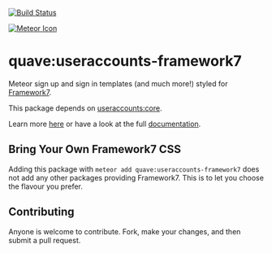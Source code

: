 [![Build Status](https://travis-ci.org/qua-ve/useraccounts-framework7.svg?branch=master)](https://travis-ci.org/qua-ve/useraccounts-framework7)

[![Meteor Icon](http://icon.meteor.com/package/quave:useraccounts-framework7)](https://atmospherejs.com/quave/useraccounts-framework7)

# quave:useraccounts-framework7

Meteor sign up and sign in templates (and much more!) styled for [Framework7](http://www.idangero.us/framework7/).

This package depends on [useraccounts:core](https://atmospherejs.com/useraccounts/core).

Learn more [here](http://useraccounts.meteor.com) or have a look at the full [documentation](https://github.com/meteor-useraccounts/core/blob/master/Guide.md).

## Bring Your Own Framework7 CSS

Adding this package with `meteor add quave:useraccounts-framework7` does not add any other packages providing Framework7. This is to let you choose the flavour you prefer.


## Contributing

Anyone is welcome to contribute. Fork, make your changes, and then submit a pull request.
